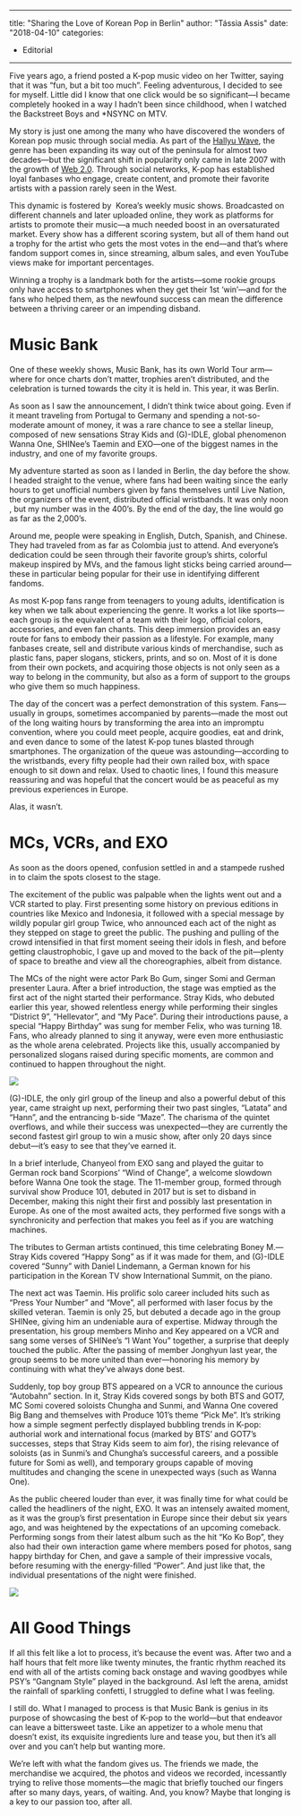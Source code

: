 
---
title: "Sharing the Love of Korean Pop in Berlin"
author: "Tássia Assis"
date: "2018-04-10"
categories:
- Editorial
---

Five years ago, a friend posted a K-pop music video on her Twitter, saying that it was “fun, but a bit too much”. Feeling adventurous, I decided to see for myself. Little did I know that one click would be so significant—I became completely hooked in a way I hadn’t been since childhood, when I watched the Backstreet Boys and *NSYNC on MTV.

My story is just one among the many who have discovered the wonders of Korean pop music through social media. As part of the [Hallyu Wave](https://www.ft.com/content/06a541aa-8725-11e7-8bb1-5ba57d47eff7), the genre has been expanding its way out of the peninsula for almost two decades—but the significant shift in popularity only came in late 2007 with the growth of [Web 2.0](https://quod.lib.umich.edu/i/iij/11645653.0002.102/--hallyu-20-the-new-korean-wave-in-the-creative-industry?rgn=main;view=fulltext). Through social networks, K-pop has established loyal fanbases who engage, create content, and promote their favorite artists with a passion rarely seen in the West.

This dynamic is fostered by  Korea’s weekly music shows. Broadcasted on different channels and later uploaded online, they work as platforms for artists to promote their music—a much needed boost in an oversaturated market. Every show has a different scoring system, but all of them hand out a trophy for the artist who gets the most votes in the end—and that’s where fandom support comes in, since streaming, album sales, and even YouTube views make for important percentages.

Winning a trophy is a landmark both for the artists—some rookie groups only have access to smartphones when they get their 1st ‘win’—and for the fans who helped them, as the newfound success can mean the difference between a thriving career or an impending disband.

# Music Bank

One of these weekly shows, Music Bank, has its own World Tour arm—where for once charts don’t matter, trophies aren’t distributed, and the celebration is turned towards the city it is held in. This year, it was Berlin.

As soon as I saw the announcement, I didn’t think twice about going. Even if it meant traveling from Portugal to Germany and spending a not-so-moderate amount of money, it was a rare chance to see a stellar lineup, composed of new sensations Stray Kids and (G)-IDLE, global phenomenon Wanna One, SHINee’s Taemin and EXO—one of the biggest names in the industry, and one of my favorite groups.

My adventure started as soon as I landed in Berlin, the day before the show. I headed straight to the venue, where fans had been waiting since the early hours to get unofficial numbers given by fans themselves until Live Nation, the organizers of the event, distributed official wristbands. It was only noon , but my number was in the 400’s. By the end of the day, the line would go as far as the 2,000’s.

Around me, people were speaking in English, Dutch, Spanish, and Chinese. They had traveled from as far as Colombia just to attend. And everyone’s dedication could be seen through their favorite group’s shirts, colorful makeup inspired by MVs, and the famous light sticks being carried around—these in particular being popular for their use in identifying different fandoms.

As most K-pop fans range from teenagers to young adults, identification is key when we talk about experiencing the genre. It works a lot like sports—each group is the equivalent of a team with their logo, official colors, accessories, and even fan chants. This deep immersion provides an easy route for fans to embody their passion as a lifestyle. For example, many fanbases create, sell and distribute various kinds of merchandise, such as plastic fans, paper slogans, stickers, prints, and so on. Most of it is done from their own pockets, and acquiring those objects is not only seen as a way to belong in the community, but also as a form of support to the groups who give them so much happiness.

The day of the concert was a perfect demonstration of this system. Fans—usually in groups, sometimes accompanied by parents—made the most out of the long waiting hours by transforming the area into an impromptu convention, where you could meet people, acquire goodies, eat and drink, and even dance to some of the latest K-pop tunes blasted through smartphones. The organization of the queue was astounding—according to the wristbands, every fifty people had their own railed box, with space enough to sit down and relax. Used to chaotic lines, I found this measure reassuring and was hopeful that the concert would be as peaceful as my previous experiences in Europe. 

Alas, it wasn’t. 

# MCs, VCRs, and EXO

As soon as the doors opened, confusion settled in and a stampede rushed in to claim the spots closest to the stage.

The excitement of the public was palpable when the lights went out and a VCR started to play. First presenting some history on previous editions in countries like Mexico and Indonesia, it followed with a special message by wildly popular girl group Twice, who announced each act of the night as they stepped on stage to greet the public. The pushing and pulling of the crowd intensified in that first moment seeing their idols in flesh, and before getting claustrophobic, I gave up and moved to the back of the pit—plenty of space to breathe and view all the choreographies, albeit from distance.

The MCs of the night were actor Park Bo Gum, singer Somi and German presenter Laura. After a brief introduction, the stage was emptied as the first act of the night started their performance. Stray Kids, who debuted earlier this year, showed relentless energy while performing their singles “District 9”, “Hellevator”, and “My Pace”. During their introductions pause, a special “Happy Birthday” was sung for member Felix, who was turning 18. Fans, who already planned to sing it anyway, were even more enthusiastic as the whole arena celebrated. Projects like this, usually accompanied by personalized slogans raised during specific moments, are common and continued to happen throughout the night.

![](https://i0.wp.com/vrvblog.co/wp-content/uploads/2018/10/image3-2.jpg?resize=1170%2C718&#038;ssl=1)

(G)-IDLE, the only girl group of the lineup and also a powerful debut of this year, came straight up next, performing their two past singles, “Latata” and “Hann”, and the entrancing b-side “Maze”. The charisma of the quintet overflows, and while their success was unexpected—they are currently the second fastest girl group to win a music show, after only 20 days since debut—it’s easy to see that they’ve earned it.

In a brief interlude, Chanyeol from EXO sang and played the guitar to German rock band Scorpions’ “Wind of Change”, a welcome slowdown before Wanna One took the stage. The 11-member group, formed through survival show Produce 101, debuted in 2017 but is set to disband in December, making this night their first and possibly last presentation in Europe. As one of the most awaited acts, they performed five songs with a synchronicity and perfection that makes you feel as if you are watching machines. 

The tributes to German artists continued, this time celebrating Boney M.—Stray Kids covered “Happy Song” as if it was made for them, and (G)-IDLE covered “Sunny” with Daniel Lindemann, a German known for his participation in the Korean TV show International Summit, on the piano. 

The next act was Taemin. His prolific solo career included hits such as “Press Your Number” and “Move”, all performed with laser focus by the skilled veteran. Taemin is only 25, but debuted a decade ago in the group SHINee, giving him an undeniable aura of expertise. Midway through the presentation, his group members Minho and Key appeared on a VCR and sang some verses of SHINee’s “I Want You” together, a surprise that deeply touched the public. After the passing of member Jonghyun last year, the group seems to be more united than ever—honoring his memory by continuing with what they’ve always done best.

Suddenly, top boy group BTS appeared on a VCR to announce the curious “Autobahn” section. In it, Stray Kids covered songs by both BTS and GOT7, MC Somi covered soloists Chungha and Sunmi, and Wanna One covered Big Bang and themselves with Produce 101’s theme “Pick Me”. It’s striking how a simple segment perfectly displayed bubbling trends in K-pop: authorial work and international focus (marked by BTS’ and GOT7’s successes, steps that Stray Kids seem to aim for), the rising relevance of soloists (as in Sunmi’s and Chungha’s successful careers, and a possible future for Somi as well), and temporary groups capable of moving multitudes and changing the scene in unexpected ways (such as Wanna One).

As the public cheered louder than ever, it was finally time for what could be called the headliners of the night, EXO. It was an intensely awaited moment, as it was the group’s first presentation in Europe since their debut six years ago, and was heightened by the expectations of an upcoming comeback. Performing songs from their latest album such as the hit “Ko Ko Bop”, they also had their own interaction game where members posed for photos, sang happy birthday for Chen, and gave a sample of their impressive vocals, before resuming with the energy-filled “Power”. And just like that, the individual presentations of the night were finished.

![](https://i2.wp.com/vrvblog.co/wp-content/uploads/2018/10/image1-2.jpg?resize=1170%2C615&#038;ssl=1)

# All Good Things

If all this felt like a lot to process, it’s because the event was. After two and a half hours that felt more like twenty minutes, the frantic rhythm reached its end with all of the artists coming back onstage and waving goodbyes while PSY’s “Gangnam Style” played in the background. AsI left the arena, amidst the rainfall of sparkling confetti, I struggled to define what I was feeling.

I still do. What I managed to process is that Music Bank is genius in its purpose of showcasing the best of K-pop to the world—but that endeavor can leave a bittersweet taste. Like an appetizer to a whole menu that doesn’t exist, its exquisite ingredients lure and tease you, but then it’s all over and you can’t help but wanting more.

We’re left with what the fandom gives us. The friends we made, the merchandise we acquired, the photos and videos we recorded, incessantly trying to relive those moments—the magic that briefly touched our fingers after so many days, years, of waiting. And, you know? Maybe that longing is a key to our passion too, after all.
